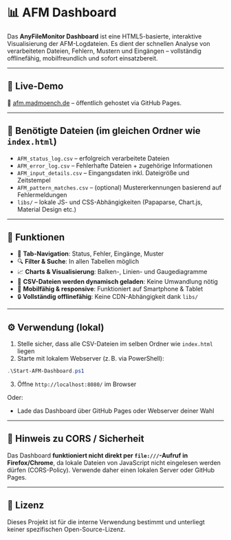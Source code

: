 # 📊 AFM Dashboard

Das **AnyFileMonitor Dashboard** ist eine HTML5-basierte, interaktive Visualisierung der AFM-Logdateien. Es dient der schnellen Analyse von verarbeiteten Dateien, Fehlern, Mustern und Eingängen – vollständig offlinefähig, mobilfreundlich und sofort einsatzbereit.

---

## 🚀 Live-Demo

📍 [afm.madmoench.de](https://afm.madmoench.de/) – öffentlich gehostet via GitHub Pages.

---

## 📁 Benötigte Dateien (im gleichen Ordner wie `index.html`)

- `AFM_status_log.csv` – erfolgreich verarbeitete Dateien
- `AFM_error_log.csv` – Fehlerhafte Dateien + zugehörige Informationen
- `AFM_input_details.csv` – Eingangsdaten inkl. Dateigröße und Zeitstempel
- `AFM_pattern_matches.csv` – (optional) Mustererkennungen basierend auf Fehlermeldungen
- `libs/` – lokale JS- und CSS-Abhängigkeiten (Papaparse, Chart.js, Material Design etc.)

---

## 🧠 Funktionen

- 🔀 **Tab-Navigation**: Status, Fehler, Eingänge, Muster
- 🔍 **Filter & Suche**: In allen Tabellen möglich
- 📈 **Charts & Visualisierung**: Balken-, Linien- und Gaugediagramme
- 📄 **CSV-Dateien werden dynamisch geladen**: Keine Umwandlung nötig
- 📱 **Mobilfähig & responsive**: Funktioniert auf Smartphone & Tablet
- 🔒 **Vollständig offlinefähig**: Keine CDN-Abhängigkeit dank `libs/`

---

## ⚙️ Verwendung (lokal)

1. Stelle sicher, dass alle CSV-Dateien im selben Ordner wie `index.html` liegen
2. Starte mit lokalem Webserver (z. B. via PowerShell):
```powershell
.\Start-AFM-Dashboard.ps1
```
3. Öffne `http://localhost:8080/` im Browser

Oder:
- Lade das Dashboard über GitHub Pages oder Webserver deiner Wahl

---

## 📌 Hinweis zu CORS / Sicherheit

Das Dashboard **funktioniert nicht direkt per `file:///`-Aufruf in Firefox/Chrome**, da lokale Dateien von JavaScript nicht eingelesen werden dürfen (CORS-Policy). Verwende daher einen lokalen Server oder GitHub Pages.

---

## 📄 Lizenz

Dieses Projekt ist für die interne Verwendung bestimmt und unterliegt keiner spezifischen Open-Source-Lizenz.

